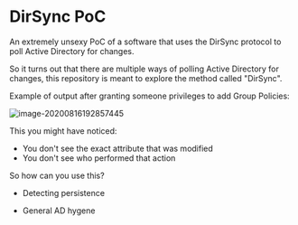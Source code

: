 # DirSync PoC

An extremely unsexy PoC of a software that uses the DirSync protocol to poll Active Directory for changes.

So it turns out that there are multiple ways of polling Active Directory for changes, this repository is meant to explore the method called "DirSync".

Example of output after granting someone privileges to add Group Policies:

![image-20200816192857445](/Users/riccardo/Desktop/repositories/DirSync-Poc/assets/image-20200816192857445.png)

This you might have noticed:

- You don't see the exact attribute that was modified
- You don't see who performed that action

So how can you use this?

- Detecting persistence 

- General AD hygene

  